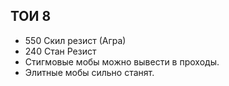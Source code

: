 ## ТОИ 8
* 550 Скил резист (Агра)
* 240 Стан Резист
* Стигмовые мобы можно вывести в проходы.
* Элитные мобы сильно станят.